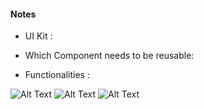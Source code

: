 #### Notes

- UI Kit :

- Which Component needs to be reusable:

- Functionalities :

![Alt Text](https://media.giphy.com/media/m3aR6S8FVG9Uwp23eB/giphy.gif)
![Alt Text](https://media.giphy.com/media/GIkgAzzZBZhwGSF5tD/giphy.gif)
![Alt Text](https://media.giphy.com/media/3Oi4H9UAaJqR5GYFCR/giphy.gif)

